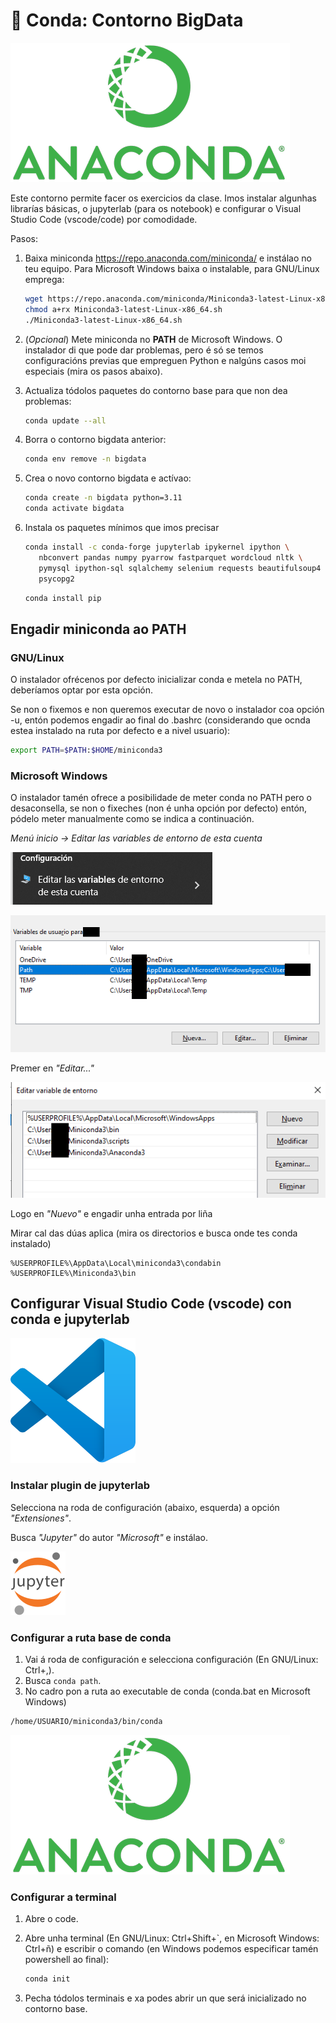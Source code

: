# 🐍 Conda: Contorno BigData

![Logo Anaconda](images/conda-0/Anaconda_Logo.png#derecha "Logo Anaconda")

Este contorno permite facer os exercicios da clase. Imos instalar algunhas librarías básicas, o jupyterlab (para os notebook) e configurar o Visual Studio Code (vscode/code) por comodidade.

Pasos:

1. Baixa miniconda <https://repo.anaconda.com/miniconda/> e instálao no teu equipo. Para Microsoft Windows baixa o instalable, para GNU/Linux emprega:
    ``` bash
    wget https://repo.anaconda.com/miniconda/Miniconda3-latest-Linux-x86_64.sh
    chmod a+rx Miniconda3-latest-Linux-x86_64.sh
    ./Miniconda3-latest-Linux-x86_64.sh
    ```

2. (*Opcional*) Mete miniconda no **PATH** de Microsoft Windows. O instalador di que pode dar problemas, pero é só se temos configuracións previas que empreguen Python e nalgúns casos moi especiais (mira os pasos abaixo).
3. Actualiza tódolos paquetes do contorno base para que non dea problemas:
    ``` bash
    conda update --all
    ```

4. Borra o contorno bigdata anterior:
    ``` bash
    conda env remove -n bigdata
    ```

5. Crea o novo contorno bigdata e actívao:
    ``` bash
    conda create -n bigdata python=3.11
    conda activate bigdata
    ```

6. Instala os paquetes mínimos que imos precisar
    ``` bash
    conda install -c conda-forge jupyterlab ipykernel ipython \
       nbconvert pandas numpy pyarrow fastparquet wordcloud nltk \
       pymysql ipython-sql sqlalchemy selenium requests beautifulsoup4 \
       psycopg2
    ```

    ``` bash
    conda install pip
    ```

## Engadir miniconda ao PATH

### GNU/Linux 

O instalador ofrécenos por defecto inicializar conda e metela no PATH, deberíamos optar por esta opción.

Se non o fixemos e non queremos executar de novo o instalador coa opción -u, entón podemos engadir ao final do .bashrc (considerando que ocnda estea instalado na ruta por defecto e a nivel usuario):

``` bash
export PATH=$PATH:$HOME/miniconda3
```

### Microsoft Windows

O instalador tamén ofrece a posibilidade de meter conda no PATH pero o desaconsella, se non o fixeches (non é unha opción por defecto) entón, pódelo meter manualmente como se indica a continuación.

*Menú inicio -> Editar las variables de entorno de esta cuenta*

![Opción do menú inicio](images/conda-0/0-vars-contorna.png "Editar las variables de entorno de esta cuenta")

![Variables](images/conda-0/1-path.png "Variable PATH usaurio ou sistema")

Premer en *"Editar..."*

![Editando variables](images/conda-0/2-path.png "Editando variable")

Logo en *"Nuevo"* e engadir unha entrada por liña

Mirar cal das dúas aplica (mira os directorios e busca onde tes conda instalado)
~~~~
%USERPROFILE%\AppData\Local\miniconda3\condabin
%USERPROFILE%\Miniconda3\bin
~~~~

## Configurar Visual Studio Code (vscode) con conda e jupyterlab

![Logo VSCode](images/vscode/vscode.svg#derecha "Logo VSCode")

### Instalar plugin de jupyterlab

Selecciona na roda de configuración (abaixo, esquerda) a opción *"Extensiones"*.

Busca *"Jupyter"* do autor *"Microsoft"* e instálao.

![Logo Jupyter](images/jupyter/Jupyter_logo.svg#derecha "Logo Jupyter")

### Configurar a ruta base de conda

1. Vai á roda de configuración e selecciona configuración (En GNU/Linux: Ctrl+,).
2. Busca `conda path`.
3. No cadro pon a ruta ao executable de conda (conda.bat en Microsoft Windows)

``` bash
/home/USUARIO/miniconda3/bin/conda
```
![Anaconda Logo](images/conda-0/Anaconda_Logo.png#derecha "Anaconda Logo")

### Configurar a terminal


1. Abre o code.
2. Abre unha terminal (En GNU/Linux: Ctrl+Shift+`, en Microsoft Windows: Ctrl+ñ) e escribir o comando (en Windows podemos especificar tamén powershell ao final):
    ``` bash
    conda init
    ```


3. Pecha tódolos terminais e xa podes abrir un que será inicializado no contorno base.
